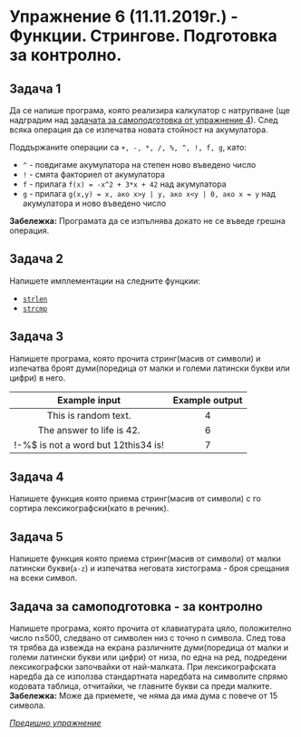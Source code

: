 # Упражнение 6 (11.11.2019г.) - Функции. Стрингове. Подготовка за контролно.

## Задача 1

Да се напише програма, която реализира калкулатор с натрупване (ще надградим над [задачата за самоподготовка от упражнение 4](https://github.com/AGalabov/up-2019-2020/tree/master/exercises/lab4#%D0%B7%D0%B0%D0%B4%D0%B0%D1%87%D0%B0-1-1)). След всяка операция да се изпечатва новата стойност на акумулатора.

Поддържаните операции са `+, -, *, /, %, ^, !, f, g`, като:
- `^` - повдигаме акумулатора на степен ново въведено число
- `!` - смята факториел от акумулатора
- `f` - прилага `f(x) = -x^2 + 3*x + 42` над акумулатора
- `g` - прилага `g(x,y) = x, ако x>y | y, ако x<y | 0, ако x = y` над акумулатора и ново въведено число
                        
**Забележка:** Програмата да се изпълнява докато не се въведе грешна операция.

## Задача 2

Напишете имплементации на следните фунцкии:
- [`strlen`](http://www.cplusplus.com/reference/cstring/strlen/)
- [`strcmp`](http://www.cplusplus.com/reference/cstring/strcmp/)

## Задача 3

Напишете програма, която прочита стринг(масив от символи) и изпечатва броят думи(поредица от малки и големи латински букви или цифри) в него.

|            Example input            | Example output |
|:-----------------------------------:|:--------------:|
| This is random text.                |        4       |
| The answer to life is 42.           |        6       |
| !-%$ is not a word but 12this34 is! |        7       |

## Задача 4

Напишете функция която приема стринг(масив от символи) с го сортира лексикографски(като в речник).

## Задача 5

Напишете функция която приема стринг(масив от символи) от малки латински букви(`a-z`) и изпечатва неговата хистограма - броя срещания на всеки символ.

## Задачa за самоподготовка - за контролно

Напишете програма, която прочита от клавиатурата цяло, положително число n≤500, следвано от символен низ с точно n символа. След това тя трябва да извежда на екрана различните думи(поредица от малки и големи латински букви или цифри) от низа, по една на ред, подредени лексикографски започвайки от най-малката. При лексикографската наредба да се използва стандартната наредбата на символите спрямо кодовата таблица, отчитайки, че главните букви са преди малките. **Забележка:** Може да приемете, че няма да има дума с повече от 15 символа. 

[*Предишно упражнение*](../lab5)
